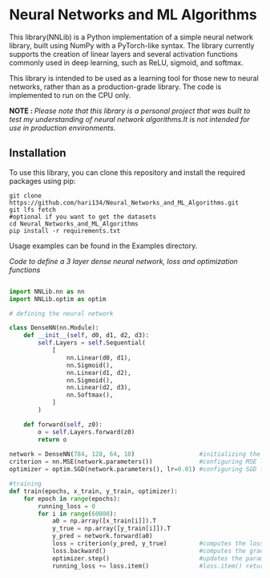 # Neural Networks and ML Algorithms

This library(NNLib) is a Python implementation of a simple neural network library, built using NumPy with a PyTorch-like syntax. The library currently supports the creation of linear layers and several activation functions commonly used in deep learning, such as ReLU, sigmoid, and softmax.

This library is intended to be used as a learning tool for those new to neural networks, rather than as a production-grade library. The code is implemented to run on the CPU only.

<strong>NOTE : </strong> <em>Please note that this library is a personal project that was built to test my understanding of neural network algorithms.It is not intended for use in production environments.</em>

## Installation

To use this library, you can clone this repository and install the required packages using pip:

```shell
git clone https://github.com/hari134/Neural_Networks_and_ML_Algorithms.git
git lfs fetch                                                               #optional if you want to get the datasets
cd Neural_Networks_and_ML_Algorithms
pip install -r requirements.txt
```
Usage examples can be found in the Examples directory.

<em>Code to define a 3 layer dense neural network, loss and optimization functions</em>

```python

import NNLib.nn as nn
import NNLib.optim as optim

# defining the neural network

class DenseNN(nn.Module):
    def __init__(self, d0, d1, d2, d3):
        self.Layers = self.Sequential(
            [
                nn.Linear(d0, d1),
                nn.Sigmoid(),
                nn.Linear(d1, d2),
                nn.Sigmoid(),
                nn.Linear(d2, d3),
                nn.Softmax(),
            ]
        )

    def forward(self, z0):
        o = self.Layers.forward(z0)
        return o
        
network = DenseNN(784, 128, 64, 10)                  #initializing the layer dimensions
criterion = nn.MSE(network.parameters())             #configuring MSE loss
optimizer = optim.SGD(network.parameters(), lr=0.01) #configuring SGD for optimization

#training
def train(epochs, x_train, y_train, optimizer):
    for epoch in range(epochs):
        running_loss = 0
        for i in range(60000):
            a0 = np.array([x_train[i]]).T
            y_true = np.array([y_train[i]]).T
            y_pred = network.forward(a0)
            loss = criterion(y_pred, y_true)         #computes the loss and returns a loss object
            loss.backward()                          #computes the gradients
            optimizer.step()                         #updates the parameters based on the computed gradients
            running_loss += loss.item()              #loss.item() returns scalar loss value
        
```


